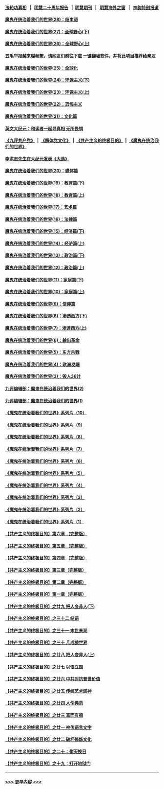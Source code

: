 #### [法轮功真相](https://github.com/gfw-breaker/truth/blob/master/README.md?t=0) &nbsp;&nbsp;|&nbsp;&nbsp; [明慧二十周年报告](https://github.com/gfw-breaker/mh-reports/blob/master/README.md?t=0) &nbsp;&nbsp;|&nbsp;&nbsp;[明慧期刊](https://github.com/gfw-breaker/mh-qikan) &nbsp;&nbsp;|&nbsp;&nbsp; [明慧海外之窗](https://github.com/gfw-breaker/mh-news/blob/master/README.md?t=0) &nbsp;&nbsp;|&nbsp;&nbsp; [神韵特别报道](https://github.com/gfw-breaker/mh-news/blob/master/shenyun.md?t=0)
#### [魔鬼在统治着我们的世界(28)：结束语](../pages/nsc422/n10936246.md?t=06111901) 
#### [魔鬼在统治着我们的世界(27)：全球野心(下)](../pages/nsc422/n10928319.md?t=06111901) 
#### [魔鬼在统治着我们的世界(26)：全球野心(上)](../pages/nsc422/n10900318.md?t=06111901) 
#### 五毛举报越来越频繁，请网友们前往下载 [一键翻墙软件](https://github.com/gfw-breaker/ssr-accounts)，并将此项目推荐给亲友
#### [魔鬼在统治着我们的世界(25)：全球化](../pages/nsc422/n10788205.md?t=06111901) 
#### [魔鬼在统治着我们的世界(24)：环保主义(下)](../pages/nsc422/n10695307.md?t=06111901) 
#### [魔鬼在统治着我们的世界(23)：环保主义(上)](../pages/nsc422/n10688613.md?t=06111901) 
#### [魔鬼在统治着我们的世界(22)：恐怖主义](../pages/nsc422/n10614727.md?t=06111901) 
#### [魔鬼在统治着我们的世界(21)：文化篇](../pages/nsc422/n10597706.md?t=06111901) 
#### [英文大纪元：和读者一起寻真相 无所畏惧](../pages/nsc422/n12542027.md?t=06111901) 
#### [《九评共产党》](https://github.com/begood0513/9ping.md/blob/master/README.md) &nbsp;|&nbsp; [《解体党文化》](../../../../jtdwh.md/blob/master/README.md)  &nbsp;|&nbsp; [《共产主义的终极目的》](../../../../gczydzjmd.md/blob/master/README.md) &nbsp;|&nbsp; [《魔鬼在统治我们的世界》](../../../../mgztzwmdsj.md/blob/master/README.md) 
#### [李洪志先生在大纪元发表《大选》](../pages/nsc422/n12534746.md?t=06111901) 
#### [魔鬼在统治着我们的世界(20)：媒体篇](../pages/nsc422/n10586579.md?t=06111901) 
#### [魔鬼在统治着我们的世界(19)：教育篇(下)](../pages/nsc422/n10564808.md?t=06111901) 
#### [魔鬼在统治着我们的世界(18)：教育篇(上)](../pages/nsc422/n10526970.md?t=06111901) 
#### [魔鬼在统治着我们的世界(17)：艺术篇](../pages/nsc422/n10499093.md?t=06111901) 
#### [魔鬼在统治着我们的世界(16)：法律篇](../pages/nsc422/n10485969.md?t=06111901) 
#### [魔鬼在统治着我们的世界(15)：经济篇(下)](../pages/nsc422/n10469975.md?t=06111901) 
#### [魔鬼在统治着我们的世界(14)：经济篇(上)](../pages/nsc422/n10457370.md?t=06111901) 
#### [魔鬼在统治着我们的世界(13)：政治篇(下)](../pages/nsc422/n10448270.md?t=06111901) 
#### [魔鬼在统治着我们的世界(12)：政治篇(上)](../pages/nsc422/n10444576.md?t=06111901) 
#### [魔鬼在统治着我们的世界(11)：家庭篇(下)](../pages/nsc422/n10440961.md?t=06111901) 
#### [魔鬼在统治着我们的世界(10)：家庭篇(上)](../pages/nsc422/n10435448.md?t=06111901) 
#### [魔鬼在统治着我们的世界(9)：信仰篇](../pages/nsc422/n10432159.md?t=06111901) 
#### [魔鬼在统治着我们的世界(8)：渗透西方(下)](../pages/nsc422/n10429603.md?t=06111901) 
#### [魔鬼在统治着我们的世界(7)：渗透西方(上)](../pages/nsc422/n10426013.md?t=06111901) 
#### [魔鬼在统治着我们的世界(6)：输出革命](../pages/nsc422/n10421536.md?t=06111901) 
#### [魔鬼在统治着我们的世界(5)：东方杀戮](../pages/nsc422/n10417707.md?t=06111901) 
#### [魔鬼在统治着我们的世界(4)：欧洲发端](../pages/nsc422/n10414890.md?t=06111901) 
#### [魔鬼在统治着我们的世界(3)：毁人36计](../pages/nsc422/n10411583.md?t=06111901) 
#### [九评编辑部：魔鬼在统治着我们的世界(2)](../pages/nsc422/n10410036.md?t=06111901) 
#### [九评编辑部：魔鬼在统治着我们的世界(1)](../pages/nsc422/n10406825.md?t=06111901) 
#### [《魔鬼在统治着我们的世界》系列片（10）](../pages/nsc422/n12292670.md?t=06111901) 
#### [《魔鬼在统治着我们的世界》系列片（9）](../pages/nsc422/n12290859.md?t=06111901) 
#### [《魔鬼在统治着我们的世界》系列片（8）](../pages/nsc422/n12287445.md?t=06111901) 
#### [《魔鬼在统治着我们的世界》系列片（7）](../pages/nsc422/n12283425.md?t=06111901) 
#### [《魔鬼在统治着我们的世界》系列片（6）](../pages/nsc422/n12282314.md?t=06111901) 
#### [《魔鬼在统治着我们的世界》系列片（5）](../pages/nsc422/n12281419.md?t=06111901) 
#### [《魔鬼在统治着我们的世界》系列片（4）](../pages/nsc422/n12274024.md?t=06111901) 
#### [《魔鬼在统治着我们的世界》系列片（3）](../pages/nsc422/n12271322.md?t=06111901) 
#### [《魔鬼在统治着我们的世界》系列片（2）](../pages/nsc422/n12269049.md?t=06111901) 
#### [《魔鬼在统治着我们的世界》系列片（1）](../pages/nsc422/n12267575.md?t=06111901) 
#### [【共产主义的终极目的】第六章 （完整版）](../pages/nsc422/n11428913.md?t=06111901) 
#### [【共产主义的终极目的】第五章 （完整版）](../pages/nsc422/n11428912.md?t=06111901) 
#### [【共产主义的终极目的】第四章 （完整版）](../pages/nsc422/n11428907.md?t=06111901) 
#### [【共产主义的终极目的】第三章（完整版）](../pages/nsc422/n11428848.md?t=06111901) 
#### [【共产主义的终极目的】第二章（完整版）](../pages/nsc422/n11428831.md?t=06111901) 
#### [【共产主义的终极目的】第一章（完整版）](../pages/nsc422/n11417651.md?t=06111901) 
#### [【共产主义的终极目的】之廿九 把人变非人(下)](../pages/nsc422/n11344140.md?t=06111901) 
#### [【共产主义的终极目的】之三十二 结语](../pages/nsc422/n11360535.md?t=06111901) 
#### [【共产主义的终极目的】之三十一 末世景观](../pages/nsc422/n11351129.md?t=06111901) 
#### [【共产主义的终极目的】之三十 几成狼世界](../pages/nsc422/n11348280.md?t=06111901) 
#### [【共产主义的终极目的】之廿八 把人变非人(上)](../pages/nsc422/n11340492.md?t=06111901) 
#### [【共产主义的终极目的】之廿七 以恨立国](../pages/nsc422/n11336944.md?t=06111901) 
#### [【共产主义的终极目的】之廿六 中共对抗普世价值](../pages/nsc422/n11324785.md?t=06111901) 
#### [【共产主义的终极目的】之廿五 传统艺术颂神](../pages/nsc422/n11296396.md?t=06111901) 
#### [【共产主义的终极目的】之廿四 人伦典范](../pages/nsc422/n11296397.md?t=06111901) 
#### [【共产主义的终极目的】之廿三 富而有德](../pages/nsc422/n11283598.md?t=06111901) 
#### [【共产主义的终极目的】之廿一 神传语言文字](../pages/nsc422/n11263265.md?t=06111901) 
#### [【共产主义的终极目的】之廿二 破坏修炼文化](../pages/nsc422/n11245728.md?t=06111901) 
#### [【共产主义的终极目的】之二十：偷天换日](../pages/nsc422/n11238846.md?t=06111901) 
#### [【共产主义的终极目的】之十九：打开地狱门](../pages/nsc422/n11206376.md?t=06111901) 

----
#### [ >>> 更早内容 <<< ](../indexes/nsc422-earlier.md)
